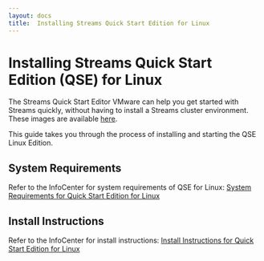 ```yaml
---
layout: docs
title:  Installing Streams Quick Start Edition for Linux
---
```


# Installing Streams Quick Start Edition (QSE) for Linux

The Streams Quick Start Editor VMware can help you get started with Streams quickly, without having to install a Streams cluster environment. These images are available [here](http://www.ibm.com/analytics/us/en/technology/stream-computing/).

This guide takes you through the process of installing and starting the QSE Linux Edition.

## System Requirements

Refer to the InfoCenter for system requirements of QSE for Linux:
[System Requirements for Quick Start Edition for Linux](http://www-01.ibm.com/support/knowledgecenter/SSCRJU_4.0.1/com.ibm.streams.qse.doc/doc/ibminfospherestreams-qse-before-you-begin.html?lang=en)

## Install Instructions

Refer to the InfoCenter for install instructions:
[Install Instructions for Quick Start Edition for Linux](http://www-01.ibm.com/support/knowledgecenter/SSCRJU_4.0.1/com.ibm.streams.qse.doc/doc/ibminfospherestreams-qse-install.html?lang=en)